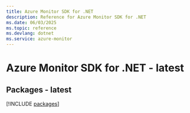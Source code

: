```yaml
---
title: Azure Monitor SDK for .NET
description: Reference for Azure Monitor SDK for .NET
ms.date: 06/03/2025
ms.topic: reference
ms.devlang: dotnet
ms.service: azure-monitor
---
```

# Azure Monitor SDK for .NET - latest
## Packages - latest
[!INCLUDE [packages](monitor-index.md)]